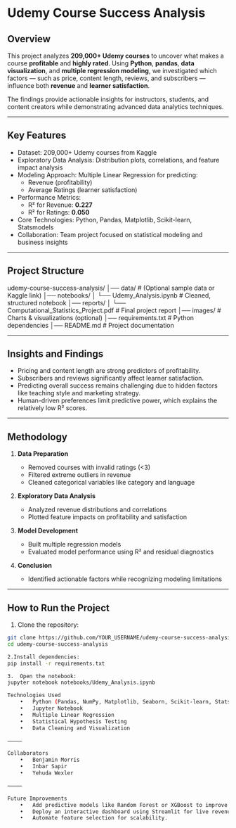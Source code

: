 # Udemy Course Success Analysis

## Overview
This project analyzes **209,000+ Udemy courses** to uncover what makes a course **profitable** and **highly rated**. Using **Python**, **pandas**, **data visualization**, and **multiple regression modeling**, we investigated which factors — such as price, content length, reviews, and subscribers — influence both **revenue** and **learner satisfaction**.

The findings provide actionable insights for instructors, students, and content creators while demonstrating advanced data analytics techniques.

---

## Key Features
- Dataset: 209,000+ Udemy courses from Kaggle  
- Exploratory Data Analysis: Distribution plots, correlations, and feature impact analysis  
- Modeling Approach: Multiple Linear Regression for predicting:
  - Revenue (profitability)
  - Average Ratings (learner satisfaction)
- Performance Metrics:
  - R² for Revenue: **0.227**
  - R² for Ratings: **0.050**
- Core Technologies: Python, Pandas, Matplotlib, Scikit-learn, Statsmodels  
- Collaboration: Team project focused on statistical modeling and business insights  

---

## Project Structure
udemy-course-success-analysis/
│── data/                       # (Optional sample data or Kaggle link)
│── notebooks/
│   └── Udemy_Analysis.ipynb    # Cleaned, structured notebook
│── reports/
│   └── Computational_Statistics_Project.pdf  # Final project report
│── images/                     # Charts & visualizations (optional)
│── requirements.txt            # Python dependencies
│── README.md                  # Project documentation

---

## Insights and Findings
- Pricing and content length are strong predictors of profitability.  
- Subscribers and reviews significantly affect learner satisfaction.  
- Predicting overall success remains challenging due to hidden factors like teaching style and marketing strategy.  
- Human-driven preferences limit predictive power, which explains the relatively low R² scores.

---

## Methodology
1. **Data Preparation**
   - Removed courses with invalid ratings (<3)
   - Filtered extreme outliers in revenue  
   - Cleaned categorical variables like category and language  

2. **Exploratory Data Analysis**
   - Analyzed revenue distributions and correlations
   - Plotted feature impacts on profitability and satisfaction  

3. **Model Development**
   - Built multiple regression models
   - Evaluated model performance using R² and residual diagnostics  

4. **Conclusion**
   - Identified actionable factors while recognizing modeling limitations  

---

## How to Run the Project
1. Clone the repository:
```bash
git clone https://github.com/YOUR_USERNAME/udemy-course-success-analysis.git
cd udemy-course-success-analysis

2.Install dependencies:
pip install -r requirements.txt

3.	Open the notebook:
jupyter notebook notebooks/Udemy_Analysis.ipynb

Technologies Used
	•	Python (Pandas, NumPy, Matplotlib, Seaborn, Scikit-learn, Statsmodels)
	•	Jupyter Notebook
	•	Multiple Linear Regression
	•	Statistical Hypothesis Testing
	•	Data Cleaning and Visualization

⸻

Collaborators
	•	Benjamin Morris
	•	Inbar Sapir
	•	Yehuda Wexler

⸻

Future Improvements
	•	Add predictive models like Random Forest or XGBoost to improve accuracy.
	•	Deploy an interactive dashboard using Streamlit for live revenue predictions.
	•	Automate feature selection for scalability.

